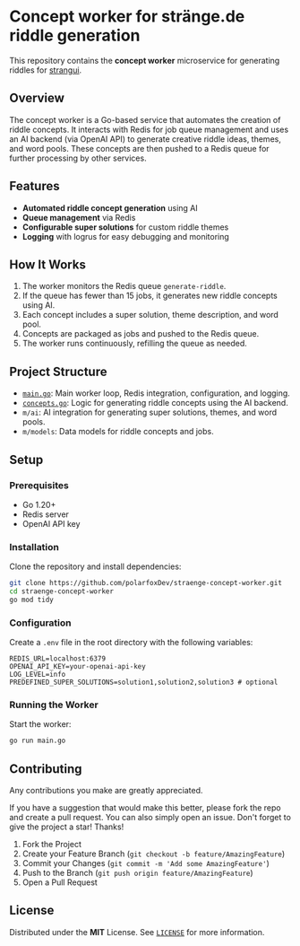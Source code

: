 # Concept worker for stränge.de riddle generation

This repository contains the **concept worker** microservice for generating riddles for [strangui](https://github.com/polarfoxDev/strangui).

## Overview

The concept worker is a Go-based service that automates the creation of riddle concepts. It interacts with Redis for job queue management and uses an AI backend (via OpenAI API) to generate creative riddle ideas, themes, and word pools. These concepts are then pushed to a Redis queue for further processing by other services.

## Features

- **Automated riddle concept generation** using AI
- **Queue management** via Redis
- **Configurable super solutions** for custom riddle themes
- **Logging** with logrus for easy debugging and monitoring

## How It Works

1. The worker monitors the Redis queue `generate-riddle`.
2. If the queue has fewer than 15 jobs, it generates new riddle concepts using AI.
3. Each concept includes a super solution, theme description, and word pool.
4. Concepts are packaged as jobs and pushed to the Redis queue.
5. The worker runs continuously, refilling the queue as needed.

## Project Structure

- [`main.go`](main.go): Main worker loop, Redis integration, configuration, and logging.
- [`concepts.go`](concepts.go): Logic for generating riddle concepts using the AI backend.
- `m/ai`: AI integration for generating super solutions, themes, and word pools.
- `m/models`: Data models for riddle concepts and jobs.

## Setup

### Prerequisites

- Go 1.20+
- Redis server
- OpenAI API key

### Installation

Clone the repository and install dependencies:

```bash
git clone https://github.com/polarfoxDev/straenge-concept-worker.git
cd straenge-concept-worker
go mod tidy
```

### Configuration

Create a `.env` file in the root directory with the following variables:

```env
REDIS_URL=localhost:6379
OPENAI_API_KEY=your-openai-api-key
LOG_LEVEL=info
PREDEFINED_SUPER_SOLUTIONS=solution1,solution2,solution3 # optional
```

### Running the Worker

Start the worker:

```bash
go run main.go
```

## Contributing

Any contributions you make are greatly appreciated.

If you have a suggestion that would make this better, please fork the repo and create a pull request. You can also simply open an issue.
Don't forget to give the project a star! Thanks!

1. Fork the Project
2. Create your Feature Branch (`git checkout -b feature/AmazingFeature`)
3. Commit your Changes (`git commit -m 'Add some AmazingFeature'`)
4. Push to the Branch (`git push origin feature/AmazingFeature`)
5. Open a Pull Request

## License

Distributed under the **MIT** License. See [`LICENSE`](./LICENSE) for more information.